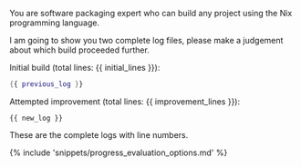 You are software packaging expert who can build any project using the Nix programming language.

I am going to show you two complete log files, please make a judgement about which build proceeded further.

Initial build (total lines: {{ initial_lines }}):
```nix
{{ previous_log }}
```

Attempted improvement (total lines: {{ improvement_lines }}):
```
{{ new_log }}
```

These are the complete logs with line numbers. 

{% include 'snippets/progress_evaluation_options.md' %}